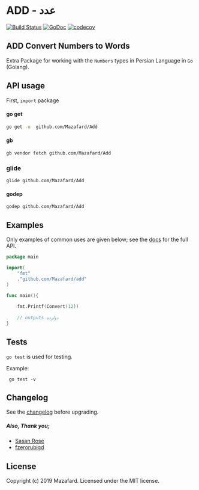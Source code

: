 ADD - عدد
=========

[![Build Status](https://travis-ci.com/Mazafard/add.svg?branch=master)](https://travis-ci.com/Mazafard/add)
[![GoDoc](https://godoc.org/github.com/Mazafard/add?status.svg)](https://godoc.org/github.com/Mazafard/add)
[![codecov](https://codecov.io/gh/Mazafard/add/branch/master/graph/badge.svg)](https://codecov.io/gh/Mazafard/add)

## ADD Convert Numbers to Words

Extra Package for working with the `Numbers` types in Persian Language in `Go` (Golang).


## API usage

First, `import` package

#### go get
```sh
go get -u  github.com/Mazafard/Add
```
#### gb 
```
gb vendor fetch github.com/Mazafard/Add
```
### glide
```$xslt
glide github.com/Mazafard/Add
```
#### godep
```$xslt
godep github.com/Mazafard/Add
```

## Examples

Only examples of common uses are given below; see the [docs] for the full API.

```go
package main

import(
	"fmt" 
	."github.com/Mazafard/add"
)

func main(){
	
	fmt.Printf(Convert(12))
	
	// outputs دوازده
}
```

## Tests

`go test` is used for testing.

Example:

     go test -v 


## Changelog

See the [changelog] before upgrading.

##### Also, Thank you;
* [Sasan Rose]
* [fzerorubigd]

## License

Copyright (c) 2019 Mazafard.
Licensed under the MIT license.

[changelog]: https://github.com/Mazafard/add/blob/master/changelog.md
[docs]: http://godoc.org/github.com/Mazafard/add
[Sasan Rose]: https://github.com/sasanrose
[fzerorubigd]: https://github.com/fzerorubigd
